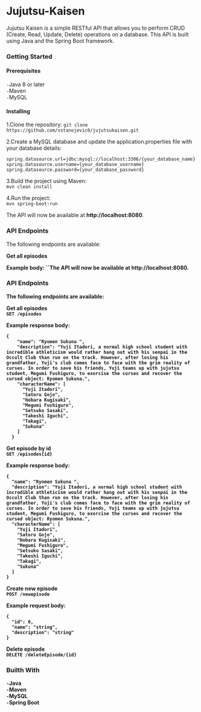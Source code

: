 # Jujutsu-Kaisen

Jujutsu Kaisen is a simple RESTful API that allows you to perform CRUD (Create, Read, Update, Delete) operations on a database. This API is built using Java and the Spring Boot framework.

<h3>Getting Started</h3>

<h4>Prerequisites</h4>

`-`Java 8 or later<br>
`-`Maven<br>
`-`MySQL

<h4>
Installing</h4>

1.Clone the repository:
```git clone https://github.com/vstanojevic0/jujutsukaisen.git```

2.Create a MySQL database and update the application.properties file with your database details:
```
spring.datasource.url=jdbc:mysql://localhost:3306/{your_database_name}
spring.datasource.username={your_database_username}
spring.datasource.password={your_database_password}
```

3.Build the project using Maven:<br>
``mvn clean install``

4.Run the project:<br>
``mvn spring-boot:run``

The API will now be available at <b>http://localhost:8080</b>.

<h3>API Endpoints</h3>
The following endpoints are available:

<b>Get all episodes<b>

Example body:
``The API will now be available at <b>http://localhost:8080</b>.

<h3>API Endpoints</h3>
The following endpoints are available:

<b>Get all episodes<b><br>
``GET /episodes``

Example response body:
<br>
```
{
    "name": "Ryomen Sukuna ",
    "description": "Yuji Itadori, a normal high school student with incredible athleticism would rather hang out with his senpai in the Occult Club than run on the track. However, after losing his grandfather, Yuji's club comes face to face with the grim reality of curses. In order to save his friends, Yuji teams up with jujutsu student, Megumi Fushiguro, to exorcise the curses and recover the cursed object: Ryomen Sukuna.",
    "characterName": [
      "Yuji Itadori",
      "Satoru Gojo",
      "Nobara Kugisaki",
      "Megumi Fushiguro",
      "Setsuko Sasaki",
      "Takeshi Iguchi",
      "Takagi",
      "Sukuna"
    ]
  }
```

<b>Get episode by id<b><br>
``GET /episodes{id}``

Example response body:
<br>
```
{
  "name": "Ryomen Sukuna ",
  "description": "Yuji Itadori, a normal high school student with incredible athleticism would rather hang out with his senpai in the Occult Club than run on the track. However, after losing his grandfather, Yuji's club comes face to face with the grim reality of curses. In order to save his friends, Yuji teams up with jujutsu student, Megumi Fushiguro, to exorcise the curses and recover the cursed object: Ryomen Sukuna.",
  "characterName": [
    "Yuji Itadori",
    "Satoru Gojo",
    "Nobara Kugisaki",
    "Megumi Fushiguro",
    "Setsuko Sasaki",
    "Takeshi Iguchi",
    "Takagi",
    "Sukuna"
  ]
}
```
<b>Create new episode</b><br>
``POST /newepisode``

Example request body:
```
{
  "id": 0,
  "name": "string",
  "description": "string"
}
```
<b>Delete episode</b><br>
``DELETE /deleteEpisode/{id}``

<h3>Builth With</h3>

`-`Java<br>
`-`Maven<br>
`-`MySQL<br>
`-`Spring Boot


